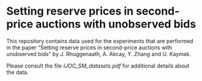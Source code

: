 # Setting reserve prices in second-price auctions with unobserved bids
This repository contains data used for the experiments that are performed in the paper “Setting reserve prices in second-price auctions with
unobserved bids” by J. Rhuggenaath, A. Akcay, Y. Zhang and U. Kaymak.


Please consult the file *IJOC_SM_datasets.pdf* for additional details about the data.
